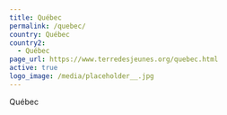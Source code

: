 ```yaml
---
title: Québec
permalink: /quebec/
country: Québec
country2:
  - Québec
page_url: https://www.terredesjeunes.org/quebec.html
active: true
logo_image: /media/placeholder__.jpg
---
```

Québec
